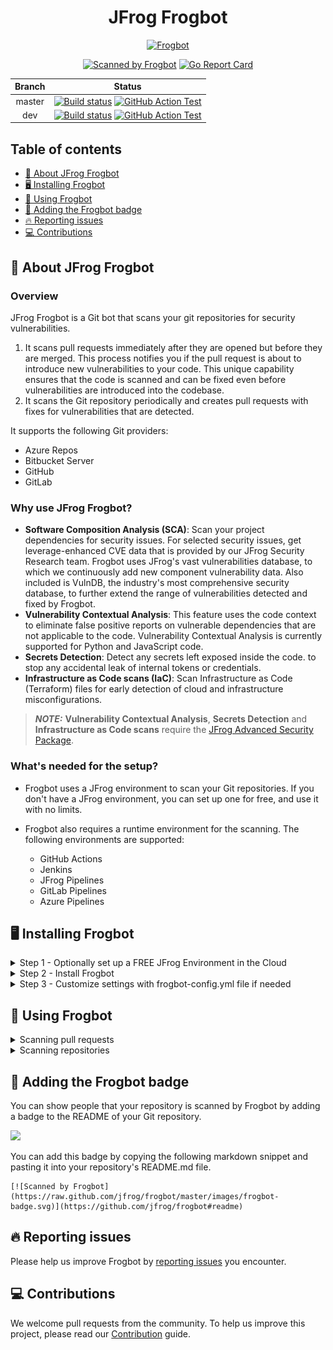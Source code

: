 <div align="center">

# JFrog Frogbot

[![Frogbot](images/frogbot-intro.png)](#readme)

[![Scanned by Frogbot](https://raw.github.com/jfrog/frogbot/master/images/frogbot-badge.svg)](https://github.com/jfrog/frogbot#readme)
[![Go Report Card](https://goreportcard.com/badge/github.com/jfrog/frogbot)](https://goreportcard.com/report/github.com/jfrog/frogbot)

| Branch |                                                                                                                                                                                    Status                                                                                                                                                                                    |
|:------:|:----------------------------------------------------------------------------------------------------------------------------------------------------------------------------------------------------------------------------------------------------------------------------------------------------------------------------------------------------------------------------:|
| master | [![Build status](https://github.com/jfrog/frogbot/actions/workflows/test.yml/badge.svg?branch=master)](https://github.com/jfrog/frogbot/actions/workflows/test.yml?branch=master)  [![GitHub Action Test](https://github.com/jfrog/frogbot/actions/workflows/action-test.yml/badge.svg?branch=master)](https://github.com/jfrog/frogbot/actions/workflows/action-test.yml?branch=master) |
|  dev   |                [![Build status](https://github.com/jfrog/frogbot/actions/workflows/test.yml/badge.svg?branch=dev)](https://github.com/jfrog/frogbot/actions/workflows/test.yml?branch=dev)  [![GitHub Action Test](https://github.com/jfrog/frogbot/actions/workflows/action-test.yml/badge.svg?branch=dev)](https://github.com/jfrog/frogbot/actions/workflows/action-test.yml?branch=dev)                |

</div>

## Table of contents

- [🤖 About JFrog Frogbot](#-about-jfrog-frogbot)
- [🖥️ Installing Frogbot](#️-installing-frogbot)
- [🚥 Using Frogbot](#-using-frogbot)
- [📛 Adding the Frogbot badge](#-adding-the-frogbot-badge)
- [🔥 Reporting issues](#-reporting-issues)
- [💻 Contributions](#-contributions)

<div id="what-is-frogbot"></div>

## 🤖 About JFrog Frogbot
### Overview

JFrog Frogbot is a Git bot that scans your git repositories for security vulnerabilities.
1. It scans pull requests immediately after they are opened but before they are merged. This process notifies you if the pull request is about to introduce new vulnerabilities to your code. This unique capability ensures that the code is scanned and can be fixed even before vulnerabilities are introduced into the codebase.
2. It scans the Git repository periodically and creates pull requests with fixes for vulnerabilities that are detected.

It supports the following Git providers:
- Azure Repos
- Bitbucket Server
- GitHub
- GitLab

### Why use JFrog Frogbot?
- **Software Composition Analysis (SCA)**: Scan your project dependencies for security issues. For selected security issues, get leverage-enhanced CVE data that is provided by our JFrog Security Research team. Frogbot uses JFrog's vast vulnerabilities database, to which we continuously add new component vulnerability data. Also included is VulnDB, the industry's most comprehensive security database, to further extend the range of vulnerabilities detected and fixed by Frogbot.
- **Vulnerability Contextual Analysis**: This feature uses the code context to eliminate false positive reports on vulnerable dependencies that are not applicable to the code. Vulnerability Contextual Analysis is currently supported for Python and JavaScript code.
- **Secrets Detection**: Detect any secrets left exposed inside the code. to stop any accidental leak of internal tokens or credentials.
- **Infrastructure as Code scans (IaC)**: Scan Infrastructure as Code (Terraform) files for early detection of cloud and infrastructure misconfigurations.

> **_NOTE:_** **Vulnerability Contextual Analysis**, **Secrets Detection** and **Infrastructure as Code scans**
  > require the [JFrog Advanced Security Package](https://jfrog.com/xray/).

### What's needed for the setup?
- Frogbot uses a JFrog environment to scan your Git repositories. If you don't have a JFrog environment, you can set up one for free, and use it with no limits.
- Frogbot also requires a runtime environment for the scanning. The following environments are supported:

  - GitHub Actions
  - Jenkins
  - JFrog Pipelines
  - GitLab Pipelines
  - Azure Pipelines

## 🖥️ Installing Frogbot

<details>
  <summary>Step 1 - Optionally set up a FREE JFrog Environment in the Cloud</summary>

Frogbot requires a JFrog environment to scan your projects. If you don't have an environment, we can set up a free environment in the cloud for you. Just run one of the following commands in your terminal to set up an environment in less than a minute.

The commands will do the following:

1. Install [JFrog CLI](https://www.jfrog.com/confluence/display/CLI/JFrog+CLI) on your machine.
2. Create a FREE JFrog environment in the cloud for you.

**For macOS and Linux, use curl**

```
curl -fL "https://getcli.jfrog.io?setup" | sh
```

**For Windows, use PowerShell**

```
powershell "Start-Process -Wait -Verb RunAs powershell '-NoProfile iwr https://releases.jfrog.io/artifactory/jfrog-cli/v2-jf/[RELEASE]/jfrog-cli-windows-amd64/jf.exe -OutFile $env:SYSTEMROOT\system32\jf.exe'" ; jf setup
```

After the setup is complete, you'll receive an email with your JFrog environment connection details, which can be stored as secrets in Git.

</details>

<details>
  <summary>Step 2 - Install Frogbot</summary>

-   Choose your preferred CI server

- [GitHub Actions](docs/install-github.md)
- [Jenkins](docs/templates/jenkins/README.md)
- [JFrog Pipelines](docs/templates/jfrog-pipelines/README.md)
- [GitLab Pipelines](docs/install-gitlab.md)
- [Azure Pipelines](docs/install-azure-pipelines.md)


</details>

<details>
  <summary>Step 3 - Customize settings with frogbot-config.yml file if needed</summary>
    

- [Creating the frogbot-config.yml File](docs/frogbot-config.md)

</details>

<div id="reporting-issues"></div>

## 🚥 Using Frogbot
<details>
  <summary>Scanning pull requests</summary>

### General

Frogbot uses [JFrog Xray](https://jfrog.com/xray/) (version 3.29.0 and above is required) to scan your pull requests. It adds the scan results as a comment on the pull request. If no new vulnerabilities are found, Frogbot will also add a comment, confirming this.

The following features use the package manager used for building the project:
* Software Composition Analysis (SCA)
* Vulnerability Contextual Analysis

The supported package management are:
- Go
- Gradle
- Maven
- .NET
- npm
- NuGet
- Pip
- Pipenv
- Poetry
- Yarn 2

### How to use Pull Request scanning?

  <details>
    <summary>Azure Repos</summary>

After you create a new pull request, Frogbot will automatically scan it.

> **_NOTE:_** The scan output will include only new vulnerabilities added by the pull request.
> Vulnerabilities that aren't new, and existed in the code before the pull request was created, will not be included in
> the
> report. In order to include all the vulnerabilities in the report, including older ones that weren't added by this
> PR, use the includeAllVulnerabilities parameter in the frogbot-config.yml file.

The Frogbot Azure Repos scan workflow is:

1. The developer opens a pull request.
2. Frogbot scans the pull request and adds a comment with the scan results.
3. Frogbot can be triggered again following new commits, by adding a comment with the `rescan` text.

  </details>

  <details>
    <summary>Bitbucket Server</summary>

After you create a new pull request, Frogbot will automatically scan it.

> **_NOTE:_** The scan output will include only new vulnerabilities added by the pull request.
> Vulnerabilities that aren't new, and existed in the code before the pull request was created, will not be included in
> the
> report. In order to include all of the vulnerabilities in the report, including older ones that weren't added by this
> PR, use the includeAllVulnerabilities parameter in the frogbot-config.yml file.

The Frogbot scan on Bitbucket Server workflow:

1. The developer opens a pull request.
2. Frogbot scans the pull request and adds a comment with the scan results.
3. Frogbot can be triggered again following new commits, by adding a comment with the `rescan` text.

  </details>

  <details>
    <summary>GitHub</summary>

After you create a new pull request, the maintainer of the Git repository can trigger Frogbot to scan the pull request from the pull request UI.

> **_NOTE:_** The scan output will include only new vulnerabilities added by the pull request.
> Vulnerabilities that aren't new, and existed in the code before the pull request was created, will not be included in
> the
> report. In order to include all of the vulnerabilities in the report, including older ones that weren't added by this
> PR, use the includeAllVulnerabilities parameter in the frogbot-config.yml file.

The Frogbot GitHub scan workflow is:

1. The developer opens a pull request.
2. The Frogbot workflow automatically gets triggered and a [GitHub environment](https://docs.github.com/en/actions/deployment/targeting-different-environments/using-environments-for-deployment#creating-an-environment) named `frogbot` becomes pending for the maintainer's approval.

![](./images/github-pending-deployment.png)

3. The maintainer of the repository reviews the pull request and approves the scan: [![](./images/github-deployment.gif)](#running-frogbot-on-github)
4. Frogbot can be triggered again following new commits, by repeating steps 2 and 3.

  </details>

  <details>
    <summary>GitLab</summary>

After you create a new merge request, the maintainer of the Git repository can trigger Frogbot to scan the merge request from the merge request UI.

> **_NOTE:_** The scan output will include only new vulnerabilities added by the merge request.
> Vulnerabilities that aren't new, and existed in the code before the merge request was created, will not be included in
> the
> report. In order to include all of the vulnerabilities in the report, including older ones that weren't added by this
> merge request, use the includeAllVulnerabilities parameter in the frogbot-config.yml file.

The Frogbot GitLab flow is as follows:

1. The developer opens a merge request.
2. The maintainer of the repository reviews the merge request and approves the scan by triggering the manual _frogbot-scan_ job.
3. Frogbot is then triggered by the job, it scans the merge request, and adds a comment with the scan results.
4. Frogbot can be triggered again following new commits, by triggering the _frogbot-scan_ job again.
   ![](./images/gitlab-run-button.png)

  </details>

### 👮 Security note for pull requests scanning

When installing Frogbot using JFrog Pipelines, Jenkins, and Azure DevOps, Frogbot will not wait for a maintainer's approval before scanning newly opened pull requests. Using Frogbot with these platforms is therefore not recommended for open-source projects.

When installing Frogbot using GitHub Actions and GitLab however, Frogbot will initiate the scan only after it is approved by a maintainer of the project. The goal of this review is to ensure that external code contributors don't introduce malicious code as part of the pull request. Since this review step is enforced by Frogbot when used with GitHub Actions and GitLab, it is safe to be used for open-source projects.

### Scan results
#### Software Composition Analysis (SCA), Vulnerability Contextual Analysis and Infrastructure as Code scans (IaC)

Frogbot adds the scan results to the pull request in the following format:

##### 👍 No issues

If no new vulnerabilities are found, Frogbot automatically adds the following comment to the pull request:

[![](https://raw.githubusercontent.com/jfrog/frogbot/master/resources/v2/noVulnerabilityBannerPR.png)](#-no-issues)

##### 👎 Issues were found

If new vulnerabilities are found, Frogbot adds them as a comment on the pull request. For example:


[![](https://raw.githubusercontent.com/jfrog/frogbot/master/resources/v2/vulnerabilitiesBannerPR.png)](#-issues)

<br>

**VULNERABLE DEPENDENCIES**
|                                                      SEVERITY                                                       | CONTEXTUAL ANALYSIS                  | DIRECT DEPENDENCIES                  | IMPACTED DEPENDENCY                   | FIXED VERSIONS                       |
|:-------------------------------------------------------------------------------------------------------------------:| :----------------------------------: | :----------------------------------: | :-----------------------------------: | :---------------------------------: |
|   ![](https://raw.githubusercontent.com/jfrog/frogbot/master/resources/v2/notApplicableCritical.png)<br>Critical    | $\color{#3CB371}{\textsf{Not Applicable}}$ |minimist:1.2.5 | minimist:1.2.5 | [0.2.4]<br>[1.2.6] |
|   ![](https://raw.githubusercontent.com/jfrog/frogbot/master/resources/v2/applicableHighSeverity.png)<br>    High   | $\color{#FF7377}{\textsf{Applicable}}$ |protobufjs:6.11.2 | protobufjs:6.11.2 | [6.11.3] |
|     ![](https://raw.githubusercontent.com/jfrog/frogbot/master/resources/v2/notApplicableHigh.png)<br>    High      | $\color{#3CB371}{\textsf{Not Applicable}}$ |lodash:4.17.19 | lodash:4.17.19 | [4.17.21] |

<br>

**INFRASTRUCTURE AS CODE**
|                                                      SEVERITY                                                       | FILE           | LINE:COLUMN   | FINDING                   
|:-------------------------------------------------------------------------------------------------------------------:| :------------: | :-----------: | :-----------------------------------: 
|   ![](https://raw.githubusercontent.com/jfrog/frogbot/master/resources/v2/notApplicableCritical.png)<br>Critical    | test.js        | 1:20          | kms_key_id='' was detected
|   ![](https://raw.githubusercontent.com/jfrog/frogbot/master/resources/v2/applicableHighSeverity.png)<br>    High   | mock.js        | 4:30          | Deprecated TLS version was detected

##### Secrets Detection
When Frogbot detects secrets that have been inadvertently exposed within the code of a pull request, it promptly triggers an email notification to the user who pushed the corresponding commit. The email address utilized for this notification is sourced from the committer's Git profile configuration. Moreover, Frogbot offers the flexibility to direct the email notification to an extra email address if desired. To activate email notifications, it is necessary to configure your SMTP server details as variables within your Frogbot workflows.

![](./images/secrets-email.png)

</details>

<details>
  <summary>Scanning repositories</summary>

### Automatic pull requests creation
Frogbot scans your Git repositories periodically and automatically creates pull requests for upgrading vulnerable dependencies to a version with a fix.
Supported package management tools:

- Go
- Maven
- npm
- Pip
- Pipenv
- Poetry
- Yarn 2

![](./images/fix-pr.png)

### Adding Security Alerts
  
For GitHub repositories, issues that are found during Frogbot's periodic scans are also added to the [Security Alerts](https://docs.github.com/en/code-security/code-scanning/automatically-scanning-your-code-for-vulnerabilities-and-errors/managing-code-scanning-alerts-for-your-repository) view in the UI. 
The following alert types are supported:

#### 1. CVEs on vulnerable dependencies

![](./images/github-code-scanning.png)

![](./images/github-code-scanning-content.png)

#### 2. Secrets that are exposed in the code
![](./images/github-code-scanning-iac-content.png)

#### 3. Infrastructure as Code (Iac) issues on Terraform packages
![](./images/github-code-scanning-secrets-content.png)

</details>

</details>

## 📛 Adding the Frogbot badge

You can show people that your repository is scanned by Frogbot by adding a badge to the README of your Git repository.

![](./images/frogbot-badge.svg)

You can add this badge by copying the following markdown snippet and pasting it into your repository's README.md file.
```
[![Scanned by Frogbot](https://raw.github.com/jfrog/frogbot/master/images/frogbot-badge.svg)](https://github.com/jfrog/frogbot#readme)
```

## 🔥 Reporting issues

Please help us improve Frogbot by [reporting issues](https://github.com/jfrog/frogbot/issues/new/choose) you encounter.

<div id="contributions"></div>

## 💻 Contributions

We welcome pull requests from the community. To help us improve this project, please read our [Contribution](./CONTRIBUTING.md#-guidelines) guide.
